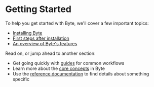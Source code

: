 # Getting Started

To help you get started with Byte, we'll cover a few important topics:

- [Installing Byte](installation.md)
- [First steps after installation](first-steps.md)
- [An overview of Byte's features](features.md)

Read on, or jump ahead to another section:

- Get going quickly with [guides](../guides/index.md) for common workflows
- Learn more about the [core concepts](../concepts/index.md) in Byte
- Use the [reference documentation](../commands/index.md) to find details about something specific
